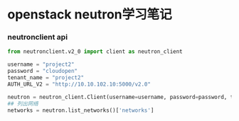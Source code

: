 # openstack neutron学习笔记


### neutronclient api

```python
from neutronclient.v2_0 import client as neutron_client

username = "project2"
password = "cloudopen"
tenant_name = "project2"
AUTH_URL_V2 = "http://10.10.102.10:5000/v2.0"

neutron = neutron_client.Client(username=username, password=password, tenant_name=tenant_name, auth_url=AUTH_URL_V2)
## 列出网络
networks = neutron.list_networks()['networks']
```